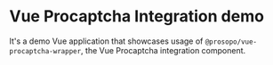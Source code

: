 # Vue Procaptcha Integration demo

It's a demo Vue application that showcases usage of `@prosopo/vue-procaptcha-wrapper`, the Vue Procaptcha
integration component.
